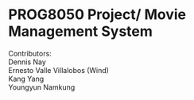 # PROG8050 Project/ Movie Management System

Contributors:\
Dennis Nay\
Ernesto Valle Villalobos (Wind)\
Kang Yang\
Youngyun Namkung